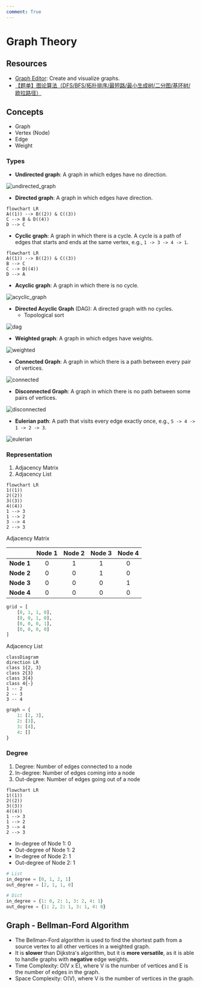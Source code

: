 ```yaml
---
comment: True
---
```


# Graph Theory

## Resources

- [Graph Editor](https://csacademy.com/app/graph_editor/): Create and visualize graphs.
- [【题单】图论算法（DFS/BFS/拓扑排序/最短路/最小生成树/二分图/基环树/欧拉路径）](https://leetcode.cn/circle/discuss/01LUak/)

## Concepts

- Graph
- Vertex (Node)
- Edge
- Weight

### Types

- **Undirected graph**: A graph in which edges have no direction.

![undirected_graph](../../assets/undirected_graph.png)

- **Directed graph**: A graph in which edges have direction.

```mermaid
flowchart LR
A((1)) --> B((2)) & C((3))
C --> B & D((4))
D --> C
```

- **Cyclic graph**: A graph in which there is a cycle. A cycle is a path of edges that starts and ends at the same vertex, e.g., `1 -> 3 -> 4 -> 1`.

```mermaid
flowchart LR
A((1)) --> B((2)) & C((3))
B --> C
C --> D((4))
D --> A
```

- **Acyclic graph**: A graph in which there is no cycle.

![acyclic_graph](../../assets/graph_acyclic.png)

- **Directed Acyclic Graph** (DAG): A directed graph with no cycles.
  - Topological sort

![dag](../../assets/graph_dag.png)

- **Weighted graph**: A graph in which edges have weights.

![weighted](../../assets/graph_weighted.png)

- **Connected Graph**: A graph in which there is a path between every pair of vertices.

![connected](../../assets/graph_connected.png)

- **Disconnected Graph**: A graph in which there is no path between some pairs of vertices.

![disconnected](../../assets/graph_disconnected.png)

- **Eulerian path**: A path that visits every edge exactly once, e.g., `5 -> 4 -> 1 -> 2 -> 3`.

![eulerian](../../assets/graph_eulerian.png)

### Representation

1. Adjacency Matrix
2. Adjacency List

```mermaid
flowchart LR
1((1))
2((2))
3((3))
4((4))
1 --> 3
1 --> 2
3 --> 4
2 --> 3
```

Adjacency Matrix

|            | Node 1 | Node 2 | Node 3 | Node 4 |
| :--------: | :----: | :----: | :----: | :----: |
| **Node 1** |   0    |   1    |   1    |   0    |
| **Node 2** |   0    |   0    |   1    |   0    |
| **Node 3** |   0    |   0    |   0    |   1    |
| **Node 4** |   0    |   0    |   0    |   0    |

```python
grid = [
    [0, 1, 1, 0],
    [0, 0, 1, 0],
    [0, 0, 0, 1],
    [0, 0, 0, 0]
]
```

Adjacency List

```mermaid
classDiagram
direction LR
class 1{2, 3}
class 2{3}
class 3{4}
class 4{-}
1 -- 2
2 -- 3
3 -- 4
```

```python
graph = {
    1: [2, 3],
    2: [3],
    3: [4],
    4: []
}
```

### Degree

1. Degree: Number of edges connected to a node
2. In-degree: Number of edges coming into a node
3. Out-degree: Number of edges going out of a node

```mermaid
flowchart LR
1((1))
2((2))
3((3))
4((4))
1 --> 3
1 --> 2
3 --> 4
2 --> 3
```

- In-degree of Node 1: 0
- Out-degree of Node 1: 2
- In-degree of Node 2: 1
- Out-degree of Node 2: 1

```python
# List
in_degree = [0, 1, 2, 1]
out_degree = [2, 1, 1, 0]

# Dict
in_degree = {1: 0, 2: 1, 3: 2, 4: 1}
out_degree = {1: 2, 2: 1, 3: 1, 4: 0}
```

## Graph - Bellman-Ford Algorithm

- The Bellman-Ford algorithm is used to find the shortest path from a source vertex to all other vertices in a weighted graph.
- It is **slower** than Dijkstra's algorithm, but it is **more versatile**, as it is able to handle graphs with **negative** edge weights.
- Time Complexity: O(V x E), where V is the number of vertices and E is the number of edges in the graph.
- Space Complexity: O(V), where V is the number of vertices in the graph.
